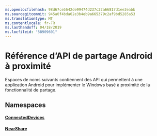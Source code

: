```yaml
---
ms.openlocfilehash: 98d67ce5642de99474d237c32a66817d1ee3eabb
ms.sourcegitcommit: 945a0f4bda02e3b4eb9a665379c2af9bd5285a53
ms.translationtype: MT
ms.contentlocale: fr-FR
ms.lasthandoff: 04/18/2019
ms.locfileid: "58909601"
---
```

# <a name="android-nearby-sharing-api-reference"></a>Référence d’API de partage Android à proximité

Espaces de noms suivants contiennent des API qui permettent à une application Android pour implémenter le Windows basé à proximité de la fonctionnalité de partage.

## <a name="namespaces"></a>Namespaces

#### <a name="connecteddeviceshttpsdocsmicrosoftcomjavaapicommicrosoftconnecteddevices"></a>[ConnectedDevices](https://docs.microsoft.com/java/api/com.microsoft.connecteddevices)
#### <a name="nearsharehttpsdocsmicrosoftcomjavaapicommicrosoftconnecteddevicesremotesystemscommandingnearshare"></a>[NearShare](https://docs.microsoft.com/java/api/com.microsoft.connecteddevices.remotesystems.commanding.nearshare)